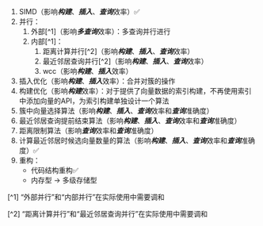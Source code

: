 1. SIMD（影响***构建***、***插入***、***查询***效率）✅
2. 并行：
    1. 外部[^1]（影响***多查询***效率）：多查询并行进行
    2. 内部[^1]：
        1. 距离计算并行[^2]（影响***构建***、***插入***、***查询***效率）
        2. 最近邻居查询并行[^2]（影响***构建***、***插入***、***查询***效率）
        3. wcc（影响***构建***、***插入***效率）
3. 插入优化（影响***构建***、***插入***效率）：合并对簇的操作
4. 构建优化（影响***构建***效率）：对于提供了向量数据的索引构建，不再使用索引中添加向量的API，为索引构建单独设计一个算法
5. 簇中向量选择算法（影响***构建***、***插入***、***查询***效率和***查询***准确度）
6. 最近邻居查询提前结束算法（影响***构建***、***插入***、***查询***效率和***查询***准确度）
7. 距离限制算法（影响***查询***效率和***查询***准确度）
8. 计算最近邻居时候选向量数量的算法（影响***构建***、***插入***、***查询***效率和***查询***准确度）✅
9. 重构：
    - 代码结构重构✅
    - 内存型 -> 多级存储型

[^1] “外部并行”和“内部并行”在实际使用中需要调和

[^2] “距离计算并行”和“最近邻居查询并行”在实际使用中需要调和
